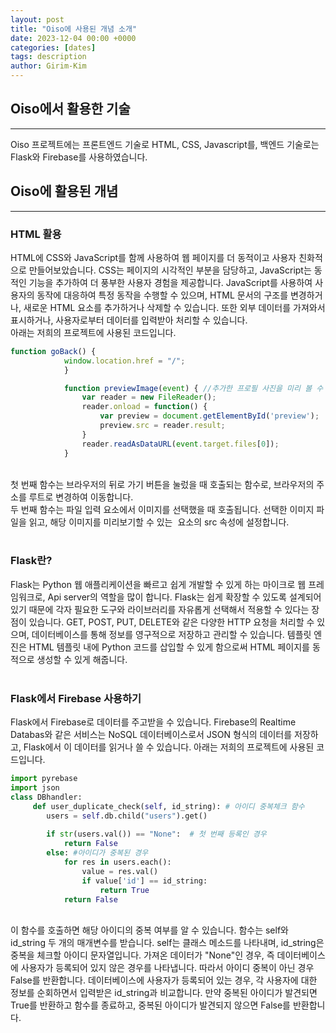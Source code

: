 ```yaml
---
layout: post
title: "Oiso에 사용된 개념 소개"
date: 2023-12-04 00:00 +0000
categories: [dates]
tags: description
author: Girim-Kim
---
```


## Oiso에서 활용한 기술
---
 Oiso 프로젝트에는 프론트엔드 기술로 HTML, CSS, Javascript를, 백엔드 기술로는 Flask와 Firebase를 사용하였습니다. <br>


## Oiso에 활용된 개념
---
### HTML 활용
HTML에 CSS와 JavaScript를 함께 사용하여 웹 페이지를 더 동적이고 사용자 친화적으로 만들어보았습니다. CSS는 페이지의 시각적인 부분을 담당하고, JavaScript는 동적인 기능을 추가하여 더 풍부한 사용자 경험을 제공합니다. JavaScript를 사용하여 사용자의 동작에 대응하여 특정 동작을 수행할 수 있으며, HTML 문서의 구조를 변경하거나, 새로운 HTML 요소를 추가하거나 삭제할 수 있습니다. 또한 외부 데이터를 가져와서 표시하거나, 사용자로부터 데이터를 입력받아 처리할 수 있습니다. <br> 아래는 저희의 프로젝트에 사용된 코드입니다.<br>
```javascript
function goBack() {
            window.location.href = "/";
            }

            function previewImage(event) { //추가한 프로필 사진을 미리 볼 수 있는 기능
                var reader = new FileReader();
                reader.onload = function() {
                    var preview = document.getElementById('preview');
                    preview.src = reader.result;
                }
                reader.readAsDataURL(event.target.files[0]);
            }
```
<br>
첫 번째 함수는 브라우저의 뒤로 가기 버튼을 눌렀을 때 호출되는 함수로, 브라우저의 주소를 루트로 변경하여 이동합니다. <br> 두 번째 함수는 파일 입력 요소에서 이미지를 선택했을 때 호출됩니다. 선택한 이미지 파일을 읽고, 해당 이미지를 미리보기할 수 있는 <img> 요소의 src 속성에 설정합니다. <br><br>
 

### Flask란? 
Flask는 Python 웹 애플리케이션을 빠르고 쉽게 개발할 수 있게 하는 마이크로 웹 프레임워크로, Api server의 역할을 많이 합니다. Flask는 쉽게 확장할 수 있도록 설계되어 있기 때문에 각자 필요한 도구와 라이브러리를 자유롭게 선택해서 적용할 수 있다는 장점이 있습니다. GET, POST, PUT, DELETE와 같은 다양한 HTTP 요청을 처리할 수 있으며, 데이터베이스를 통해 정보를 영구적으로 저장하고 관리할 수 있습니다. 템플릿 엔진은 HTML 템플릿 내에 Python 코드를 삽입할 수 있게 함으로써 HTML 페이지를 동적으로 생성할 수 있게 해줍니다. <br><br>


### Flask에서 Firebase 사용하기
Flask에서 Firebase로 데이터를 주고받을 수 있습니다. Firebase의 Realtime Databas와 같은 서비스는 NoSQL 데이터베이스로서 JSON 형식의 데이터를 저장하고, Flask에서 이 데이터를 읽거나 쓸 수 있습니다. 아래는 저희의 프로젝트에 사용된 코드입니다.<br>

```python
import pyrebase
import json
class DBhandler:
     def user_duplicate_check(self, id_string): # 아이디 중복체크 함수
        users = self.db.child("users").get()
        
        if str(users.val()) == "None":  # 첫 번째 등록인 경우
            return False
        else: #아이디가 중복된 경우
            for res in users.each():
                value = res.val()
                if value['id'] == id_string:
                    return True
            return False

```
<br>이 함수를 호출하면 해당 아이디의 중복 여부를 알 수 있습니다. 함수는 self와 id_string 두 개의 매개변수를 받습니다. self는 클래스 메소드를 나타내며, id_string은 중복을 체크할 아이디 문자열입니다. 가져온 데이터가 "None"인 경우, 즉 데이터베이스에 사용자가 등록되어 있지 않은 경우를 나타냅니다. 따라서 아이디 중복이 아닌 경우 False를 반환합니다. 데이터베이스에 사용자가 등록되어 있는 경우, 각 사용자에 대한 정보를 순회하면서 입력받은 id_string과 비교합니다.
만약 중복된 아이디가 발견되면 True를 반환하고 함수를 종료하고, 중복된 아이디가 발견되지 않으면 False를 반환합니다.
 
